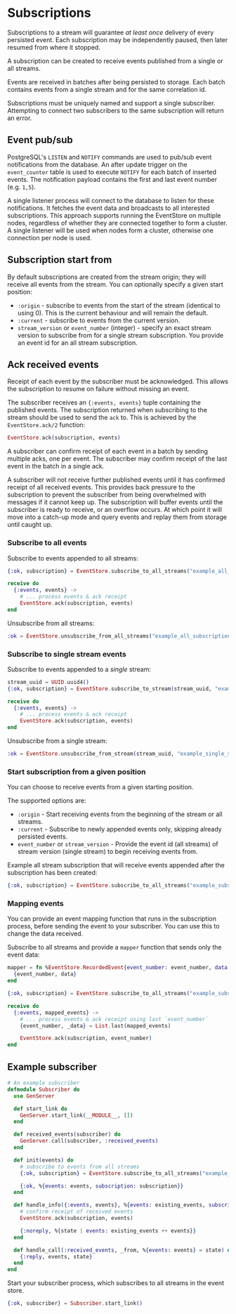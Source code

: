 # Subscriptions

Subscriptions to a stream will guarantee *at least once* delivery of every persisted event. Each subscription may be independently paused, then later resumed from where it stopped.

A subscription can be created to receive events published from a single or all streams.

Events are received in batches after being persisted to storage. Each batch contains events from a single stream and for the same correlation id.

Subscriptions must be uniquely named and support a single subscriber. Attempting to connect two subscribers to the same subscription will return an error.

## Event pub/sub

PostgreSQL's `LISTEN` and `NOTIFY` commands are used to pub/sub event notifications from the database. An after update trigger on the `event_counter` table is used to execute `NOTIFY` for each batch of inserted events. The notification payload contains the first and last event number (e.g. `1,5`).

A single listener process will connect to the database to listen for these notifications. It fetches the event data and broadcasts to all interested subscriptions. This approach supports running the EventStore on multiple nodes, regardless of whether they are connected together to form a cluster. A single listener will be used when nodes form a cluster, otherwise one connection per node is used.

## Subscription start from

By default subscriptions are created from the stream origin; they will receive all events from the stream. You can optionally specify a given start position:

- `:origin` - subscribe to events from the start of the stream (identical to using 0). This is the current behaviour and will remain the default.
- `:current` - subscribe to events from the current version.
- `stream_version` or `event_number` (integer) - specify an exact stream version to subscribe from for a single stream subscription. You provide an event id for an all stream subscription.

## Ack received events

Receipt of each event by the subscriber must be acknowledged. This allows the subscription to resume on failure without missing an event.

The subscriber receives an `{:events, events}` tuple containing the published events. The subscription returned when subscribing to the stream should be used to send the `ack` to. This is achieved by the `EventStore.ack/2` function:

 ```elixir
 EventStore.ack(subscription, events)
 ```

A subscriber can confirm receipt of each event in a batch by sending multiple acks, one per event. The subscriber may confirm receipt of the last event in the batch in a single ack.

A subscriber will not receive further published events until it has confirmed receipt of all received events. This provides back pressure to the subscription to prevent the subscriber from being overwhelmed with messages if it cannot keep up. The subscription will buffer events until the subscriber is ready to receive, or an overflow occurs. At which point it will move into a catch-up mode and query events and replay them from storage until caught up.

### Subscribe to all events

Subscribe to events appended to all streams:

```elixir
{:ok, subscription} = EventStore.subscribe_to_all_streams("example_all_subscription", self())

receive do
  {:events, events} ->
    # ... process events & ack receipt
    EventStore.ack(subscription, events)
end
```

Unsubscribe from all streams:

```elixir
:ok = EventStore.unsubscribe_from_all_streams("example_all_subscription")
```

### Subscribe to single stream events

Subscribe to events appended to a *single* stream:

```elixir
stream_uuid = UUID.uuid4()
{:ok, subscription} = EventStore.subscribe_to_stream(stream_uuid, "example_single_subscription", self())

receive do
  {:events, events} ->
    # ... process events & ack receipt
    EventStore.ack(subscription, events)
end
```

Unsubscribe from a single stream:

```elixir
:ok = EventStore.unsubscribe_from_stream(stream_uuid, "example_single_subscription")
```

### Start subscription from a given position

You can choose to receive events from a given starting position.

The supported options are:

  - `:origin` - Start receiving events from the beginning of the stream or all streams.
  - `:current` - Subscribe to newly appended events only, skipping already persisted events.
  - `event_number` or `stream_version` - Provide the event id (all streams) of stream version (single stream) to begin receiving events from.

Example all stream subscription that will receive events appended after the subscription has been created:

```elixir
{:ok, subscription} = EventStore.subscribe_to_all_streams("example_subscription", self(), start_from: :current)
```

### Mapping events

You can provide an event mapping function that runs in the subscription process, before sending the event to your subscriber. You can use this to change the data received.

Subscribe to all streams and provide a `mapper` function that sends only the event data:

```elixir
mapper = fn %EventStore.RecordedEvent{event_number: event_number, data: data} ->
  {event_number, data}
end

{:ok, subscription} = EventStore.subscribe_to_all_streams("example_subscription", self(), mapper: mapper)

receive do
  {:events, mapped_events} ->
    # ... process events & ack receipt using last `event_number`
    {event_number, _data} = List.last(mapped_events)

    EventStore.ack(subscription, event_number)
end
```

## Example subscriber

```elixir
# An example subscriber
defmodule Subscriber do
  use GenServer

  def start_link do
    GenServer.start_link(__MODULE__, [])
  end

  def received_events(subscriber) do
    GenServer.call(subscriber, :received_events)
  end

  def init(events) do
    # subscribe to events from all streams
    {:ok, subscription} = EventStore.subscribe_to_all_streams("example_subscription", self())

    {:ok, %{events: events, subscription: subscription}}
  end

  def handle_info({:events, events}, %{events: existing_events, subscription: subscription} = state) do
    # confirm receipt of received events
    EventStore.ack(subscription, events)

    {:noreply, %{state | events: existing_events ++ events}}
  end

  def handle_call(:received_events, _from, %{events: events} = state) do
    {:reply, events, state}
  end
end
```

Start your subscriber process, which subscribes to all streams in the event store.

```elixir
{:ok, subscriber} = Subscriber.start_link()
```
